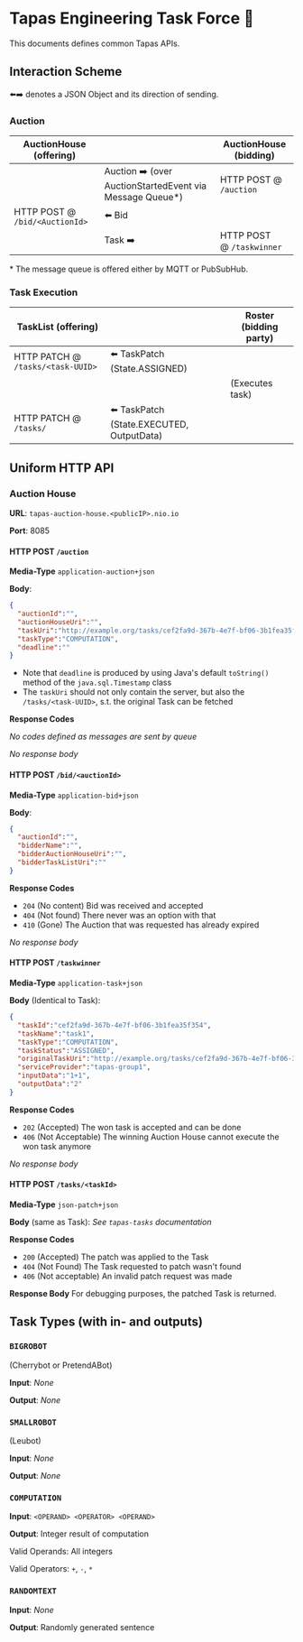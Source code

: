 # Tapas Engineering Task Force 👀

This documents defines common Tapas APIs.

## Interaction Scheme

⬅️➡️ denotes a JSON Object and its direction of sending.

### Auction

| AuctionHouse (offering)        |                                      | AuctionHouse (bidding)    |
| ------------------------------ | ------------------------------------ | ------------------------- |
|                                | Auction ➡️ (over AuctionStartedEvent via Message Queue*) | HTTP POST @ `/auction`    |
| HTTP POST @ `/bid/<AuctionId>` | ⬅️ Bid                                |                           |
|                                | Task ➡️                              | HTTP POST @ `/taskwinner` |

\* The message queue is offered either by MQTT or PubSubHub.

### Task Execution

| TaskList (offering)               |                                          | Roster (bidding party) |
| --------------------------------- | ---------------------------------------- | ---------------------- |
| HTTP PATCH @ `/tasks/<task-UUID>` | ⬅️ TaskPatch (State.ASSIGNED)             |                        |
|                                   |                                          | (Executes task)        |
| HTTP PATCH @ `/tasks/`<task-UUID> | ⬅️ TaskPatch (State.EXECUTED, OutputData) |                        |

## Uniform HTTP API

### Auction House

**URL**: `tapas-auction-house.<publicIP>.nio.io`

**Port**: 8085

#### HTTP POST `/auction`

**Media-Type** `application-auction+json`

**Body**:

```json
{
  "auctionId":"",
  "auctionHouseUri":"",
  "taskUri":"http://example.org/tasks/cef2fa9d-367b-4e7f-bf06-3b1fea35f354",
  "taskType":"COMPUTATION",
  "deadline":""
}

```
- Note that `deadline` is produced by using Java's default `toString()` method of the `java.sql.Timestamp` class
- The `taskUri` should not only contain the server, but also the `/tasks/<task-UUID>`, s.t. the original Task can be fetched

**Response Codes**

_No codes defined as messages are sent by queue_

*No response body*

#### HTTP POST `/bid/<auctionId>` 

**Media-Type** `application-bid+json`

**Body**:

```json
{
  "auctionId":"",
  "bidderName":"",
  "bidderAuctionHouseUri":"",
  "bidderTaskListUri":""
}
```

**Response Codes**

- `204` (No content) Bid was received and accepted
- `404` (Not found) There never was an option with that <auctionID>
- `410` (Gone) The Auction that was requested has already expired 

*No response body*

#### HTTP POST `/taskwinner` 

**Media-Type** `application-task+json`

**Body** (Identical to Task):

```json
{
  "taskId":"cef2fa9d-367b-4e7f-bf06-3b1fea35f354",
  "taskName":"task1",
  "taskType":"COMPUTATION",
  "taskStatus":"ASSIGNED",
  "originalTaskUri":"http://example.org/tasks/cef2fa9d-367b-4e7f-bf06-3b1fea35f354",
  "serviceProvider":"tapas-group1",
  "inputData":"1+1",
  "outputData":"2"
}
```

**Response Codes**

- `202` (Accepted) The won task is accepted and can be done
- `406` (Not Acceptable) The winning Auction House cannot execute the won task anymore

*No response body*
    
#### HTTP POST `/tasks/<taskId>` 

**Media-Type** `json-patch+json`

**Body** (same as Task):
_See `tapas-tasks` documentation_

**Response Codes**

- `200` (Accepted) The patch was applied to the Task
- `404` (Not Found) The Task requested to patch wasn't found
- `406` (Not acceptable) An invalid patch request was made

**Response Body**
For debugging purposes, the patched Task is returned.
    
## Task Types (with in- and outputs)

### `BIGROBOT`

(Cherrybot or PretendABot)
    
**Input**: _None_
    
**Output**: _None_
  
### `SMALLROBOT`
  
(Leubot)
    
**Input**: _None_
    
**Output**: _None_
    
### `COMPUTATION`
    
**Input**: `<OPERAND> <OPERATOR> <OPERAND>`
    
**Output**: Integer result of computation
    
Valid Operands: All integers
    
Valid Operators: `+`, `-`, `*`
    
### `RANDOMTEXT`
    
**Input**: _None_
    
**Output**: Randomly generated sentence
